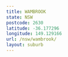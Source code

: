 ```yaml
---
title: WAMBROOK
state: NSW
postcode: 2630
latitude: -36.177296
longitude: 149.129166
url: /nsw/wambrook/
layout: suburb
---
```

